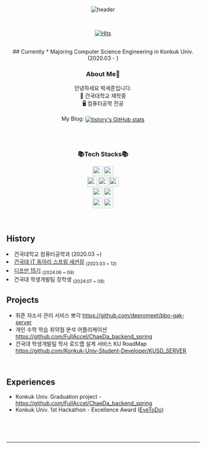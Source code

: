 <div align="center" width = "600px">

  ![header](https://capsule-render.vercel.app/api?type=rounded&color=gradient&customColorList=10&height=100&section=header&text=Sejun's%20GitHub&fontAlignY=50&fontAlign=50&fontSize=30&animation=fadeIn)
  
  <br/>

  [![Hits](https://hits.seeyoufarm.com/api/count/incr/badge.svg?url=https%3A%2F%2Fgithub.com%2Fblueme0&count_bg=%2386AC79&title_bg=%2386AC79&icon=smugmug.svg&icon_color=%23FFFFFF&title=welcome&edge_flat=false)](https://hits.seeyoufarm.com)

  <br/>
  ## Currently 
  <!--### Hi there, I'm👋 -->
  * Majoring Computer Science Engineering in Konkuk Univ. (2020.03 - )

<br />

<h3>About Me👋</h3>
안녕하세요 박세준입니다. <br/>
🏫 건국대학교 재학중 <br/>
🖥 컴퓨터공학 전공 <br/>
<br/>

<div style="text-align: center;">
  My Blog: 
    <a href="https://preparingfor.tistory.com/">
      <img align="center" src="https://github-readme-tistory-card.vercel.app/api/badge?name=SejunBlog" alt="tistory's GitHub stats">
    </a>
</div>

<br/><br/>

<div style="align: center;">
    <h3>📚Tech Stacks📚</h3>
    <div>
      <img height="25px" src="https://img.shields.io/badge/Java-ED8B00?style=for-the-badge&logo=openjdk&logoColor=white">
      <img height="25px" src="https://img.shields.io/badge/Python-3776AB?style=for-the-badge&logo=python&logoColor=white">
      <br/>
      <img height="25px" src="https://img.shields.io/badge/html5-%23E34F26.svg?style=for-the-badge&logo=html5&logoColor=white">
      <img height="25px" src="https://img.shields.io/badge/css3-%231572B6.svg?style=for-the-badge&logo=css3&logoColor=white">
      <img height="25px" src="https://img.shields.io/badge/javascript-%23323330.svg?style=for-the-badge&logo=javascript&logoColor=%23F7DF1E">
      <br/>
      <img height="25px" src="https://img.shields.io/badge/Spring-6DB33F?style=for-the-badge&logo=spring&logoColor=white">
      <img height="25px" src="https://img.shields.io/badge/docker-%230db7ed.svg?style=for-the-badge&logo=docker&logoColor=white">
      <br/>
      <img height="25px" src="https://img.shields.io/badge/PostgreSQL-316192?style=for-the-badge&logo=postgresql&logoColor=white">
      <img height="25px" src="https://img.shields.io/badge/mysql-%2300f.svg?style=for-the-badge&logo=mysql&logoColor=white">
    </div>
</div>
</div>
<br />
<br />

  ## History
  <li> 건국대학교 컴퓨터공학과 (2020.03 ~) <sub> </sub></li>
  <li><a href="https://github.com/sejoon00/BibimBap_spring_session">건국대 IT 동아리 스프링 세션장</a>   
 <sub> (2023.03 ~ 12) </sub></li>
  <li><a href="https://github.com/depromeet">디프만 15기</a> <sub>(2024.06 ~ 09)</sub></li>
  <li>건국대 학생개발팀 장학생 <sub>(2024.07 ~ 08)</sub></li>
  
  ## Projects
  * 취준 자소서 관리 서비스 뽀각
  https://github.com/depromeet/bbo-gak-server
  * 개인 수학 학습 취약점 분석 어플리케이션
  https://github.com/FullAccel/ChaeDa_backend_spring
  * 건국대 학생개발팀 학사 로드맵 설계 서비스 KU RoadMap
  https://github.com/Konkuk-Univ-Student-Developer/KUSD_SERVER
<br/>

  ## Experiences
  * Konkuk Univ. Graduation project - https://github.com/FullAccel/ChaeDa_backend_spring
  * Konkuk Univ. 1st Hackathon - Excellence Award ([EyeToDo](https://github.com/FullAccel))


  <br/>

  <br/><hr/>
  
<!--
  [![Top Langs](https://github-readme-stats.vercel.app/api/top-langs/?username=blueme0&layout=compact&count_private=true)](https://github.com/anuraghazra/github-readme-stats)
  
  [![Velog's GitHub stats](https://velog-readme-stats.vercel.app/api?name=somm&color=dark)](https://velog.io/@blueme0)
-->


</div>

